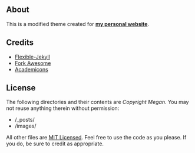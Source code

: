 ## About

This is a modified theme created for **[my personal website](http://megdna.github.io)**.

## Credits

- [Flexible-Jekyll](https://github.com/artemsheludko/flexible-jekyll)
- [Fork Awesome](https://github.com/ForkAwesome/Fork-Awesome)
- [Academicons](https://jpswalsh.github.io/academicons)

## License

The following directories and their contents are *Copyright Megan*.  You may not reuse anything therein without permission:

- /_posts/
- /images/

All other files are [MIT Licensed](http://opensource.org/licenses/mit-license.html).  Feel free to use the code as you please.  If you do, be sure to credit as appropriate.